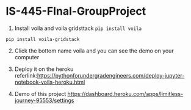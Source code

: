 # IS-445-FInal-GroupProject

1. Install voila and voila gridsttack
`pip install voila`

`pip install voila-gridstack`

2. Click the bottom name voila and you can see the demo on your computer

3. Deploy it on the heroku referlink:https://pythonforundergradengineers.com/deploy-jupyter-notebook-voila-heroku.html

4. Demo of this project https://dashboard.heroku.com/apps/limitless-journey-95553/settings
